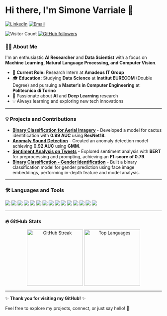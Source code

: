 # Hi there, I'm Simone Varriale 👋

[![LinkedIn](https://img.shields.io/badge/LinkedIn-blue?style=for-the-badge&logo=linkedin&logoColor=white)](https://linkedin.com/in/simone-varriale)
[![Email](https://img.shields.io/badge/Email-D14836?style=for-the-badge&logo=gmail&logoColor=white)](mailto:varriale.simone.01@gmail.com)

![Visitor Count](https://komarev.com/ghpvc/?username=simonevarriale&color=brightgreen)
[![GitHub followers](https://img.shields.io/github/followers/simonevarriale?label=Follow&style=social)](https://github.com/simonevarriale)

### 🧑‍💻 About Me
I'm an enthusiastic **AI Researcher** and **Data Scientist** with a focus on **Machine Learning, Natural Language Processing, and Computer Vision**.

- 🔭 **Current Role:** Research Intern at **Amadeus IT Group**
- 🎓 **Education:** Studying **Data Science** at **Institut EURECOM** (Double Degree) and pursuing a **Master’s in Computer Engineering** at **Politecnico di Torino**
- 🌟 Passionate about **AI** and **Deep Learning** research
- 💡 Always learning and exploring new tech innovations

---

### 💡 Projects and Contributions
- **[Binary Classification for Aerial Imagery](https://github.com/simonevarriale/BC-Aerial-Imagery)** - Developed a model for cactus identification with **0.99 AUC** using **ResNet18**.
- **[Anomaly Sound Detection](https://github.com/simonevarriale/Anomalous-Sound-Detection)** - Created an anomaly detection model achieving **0.92 AUC** using **GMM**.
- **[Sentiment Analysis on Tweets](https://github.com/simonevarriale/Sentiment-Analysis)** - Explored sentiment analysis with **BERT** for preprocessing and prompting, achieving an **F1-score of 0.79**.
- **[Binary Classification - Gender Identification](https://github.com/simonevarriale/MLPR-Gender-Identification)** - Built a binary classification model for gender prediction using face image embeddings, performing in-depth feature and model analysis.

---

### 🛠️ Languages and Tools
<p align="left">
  <img src="https://img.shields.io/badge/Python-3776AB?style=for-the-badge&logo=python&logoColor=white"/>
  <img src="https://img.shields.io/badge/SQL-4479A1?style=for-the-badge&logo=postgresql&logoColor=white"/>
  <img src="https://img.shields.io/badge/Java-007396?style=for-the-badge&logo=java&logoColor=white"/>
  <img src="https://img.shields.io/badge/C++-00599C?style=for-the-badge&logo=c%2B%2B&logoColor=white"/>
  <img src="https://img.shields.io/badge/JavaScript-F7DF1E?style=for-the-badge&logo=javascript&logoColor=black"/>
  <img src="https://img.shields.io/badge/React-61DAFB?style=for-the-badge&logo=react&logoColor=black"/>
  <img src="https://img.shields.io/badge/HTML5-E34F26?style=for-the-badge&logo=html5&logoColor=white"/>
  <img src="https://img.shields.io/badge/CSS3-1572B6?style=for-the-badge&logo=css3&logoColor=white"/>
  <img src="https://img.shields.io/badge/Node.js-339933?style=for-the-badge&logo=nodedotjs&logoColor=white"/>
  <img src="https://img.shields.io/badge/Databricks-FC1F20?style=for-the-badge&logo=databricks&logoColor=white"/>
  <img src="https://img.shields.io/badge/LaTeX-008080?style=for-the-badge&logo=latex&logoColor=white"/>
  <img src="https://img.shields.io/badge/PyTorch-EE4C2C?style=for-the-badge&logo=pytorch&logoColor=white"/>
  <img src="https://img.shields.io/badge/TensorFlow-FF6F00?style=for-the-badge&logo=tensorflow&logoColor=white"/>
  <img src="https://img.shields.io/badge/Microsoft_Azure-0078D4?style=for-the-badge&logo=microsoft-azure&logoColor=white"/>
  <img src="https://img.shields.io/badge/Linux-FCC624?style=for-the-badge&logo=linux&logoColor=black"/>
</p>

---

### 🔥 GitHub Stats
<p align="center">
  <img src="https://github-readme-streak-stats.herokuapp.com/?user=simonevarriale&theme=radical" alt="GitHub Streak" height="180em"/>
  <img src="https://github-readme-stats.vercel.app/api/top-langs/?username=simonevarriale&layout=compact&theme=radical" alt="Top Languages" height="180em"/>
</p>

---

✨ **Thank you for visiting my GitHub!** ✨

Feel free to explore my projects, connect, or just say hello! 🚀
